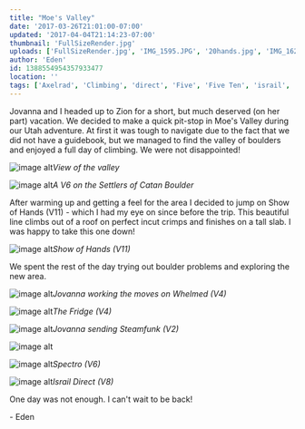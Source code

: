 ```yaml
---
title: "Moe's Valley"
date: '2017-03-26T21:01:00-07:00'
updated: '2017-04-04T21:14:23-07:00'
thumbnail: 'FullSizeRender.jpg'
uploads: ['FullSizeRender.jpg', 'IMG_1595.JPG', '20hands.jpg', 'IMG_1627.JPG', 'IMG_1633.JPG', 'IMG_1646.JPG', 'IMG_1652.JPG', 'IMG_1655.JPG', 'IMG_1659.JPG']
author: 'Eden'
id: 1388554954357933477
location: ''
tags: ['Axelrad', 'Climbing', 'direct', 'Five', 'Five Ten', 'israil', 'moes valley', 'sandstone', 'show of hands', 'Ten', 'utah']
---
```


Jovanna and I headed up to Zion for a short, but much deserved (on her part) vacation. We decided to make a quick pit-stop in Moe's Valley during our Utah adventure. At first it was tough to navigate due to the fact that we did not have a guidebook, but we managed to find the valley of boulders and enjoyed a full day of climbing. We were not disappointed! 

![image alt](uploads/FullSizeRender.jpg)*View of the valley*

![image alt](uploads/IMG_1595.JPG)*A V6 on the Settlers of Catan Boulder*

After warming up and getting a feel for the area I decided to jump on Show of Hands (V11) - which I had my eye on since before the trip. This beautiful line climbs out of a roof on perfect incut crimps and finishes on a tall slab. I was happy to take this one down!

![image alt](uploads/show%20of%20hands.jpg)*Show of Hands (V11)*

We spent the rest of the day trying out boulder problems and exploring the new area.

![image alt](uploads/IMG_1627.JPG)*Jovanna working the moves on Whelmed (V4)*

![image alt](uploads/IMG_1633.JPG)*The Fridge (V4)*

![image alt](uploads/IMG_1646.JPG)*Jovanna sending Steamfunk (V2)*

![image alt](uploads/IMG_1652.JPG)

![image alt](uploads/IMG_1655.JPG)*Spectro (V6)*

![image alt](uploads/IMG_1659.JPG)*Israil Direct (V8)*

One day was not enough. I can't wait to be back!

\- Eden

